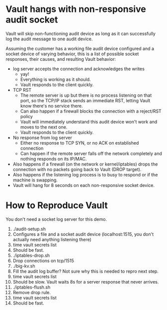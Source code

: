 # Vault hangs with non-responsive audit socket

Vault will skip non-functioning audit device as long as it can successfully log the audit message to one audit device. 

Assuming the customer has a working file audit device configured and a socket device of varying behavior, this is a list of possible socket responses, their causes, and resulting Vault behavior:

- log server accepts the connection and acknowledges the writes
  - yay!
  - Everything is working as it should.
  - Vault responds to the client quickly.
- TCP RST
  - The remote server is up but there is no process listening on that port, so the TCP/IP stack sends an immediate RST, letting Vault know there's no service there.
  - Can also happen if a firewall blocks the connection with a reject/RST policy
  - Vault will immediately understand this audit device won't work and moves to the next one.
  - Vault responds to the client quickly.
- No response from log server
  - Either no response to TCP SYN, or no ACK on established connection
  - Can happen if the remote server falls off the network completely and nothing responds on its IP/MAC.
-   Also happens if a firewall (on the network or kernel/iptables) drops the connection with no packets going back to Vault (DROP target).
-   Also happens if the listening log process is to busy to respond or if the machine is swapping.
-   Vault will hang for 8 seconds on each non-responsive socket device.




# How to Reproduce Vault

You don't need a socket log server for this demo. 

1. ./audit-setup.sh 
  1. Configures a file and a socket audit device (localhost:1515, you don't actually need anything listening there)
3. time vault secrets list 
  4. Should be fast.
5. ./iptables-drop.sh 
  6. Drop connections on tcp/1515
7. ./big-kv.sh
  8. Fill the audit log buffer? Not sure why this is needed to repro next step.
9. time vault secrets list
  10. Should be slow. Vault waits 8s for a server response that never arrives.
11. ./iptables-flush.sh
  12. Remove drop rule. 
13. time vault secrets list 
  14. Should be fast.

